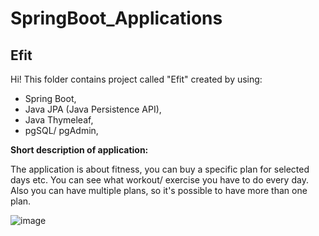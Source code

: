 # SpringBoot_Applications

## Efit

Hi!
This folder contains project called "Efit" created by using:
- Spring Boot,
- Java JPA (Java Persistence API),
- Java Thymeleaf,
- pgSQL/ pgAdmin,

**Short description of application:**

The application is about fitness, you can buy a specific plan for selected days etc.
You can see what workout/ exercise you have to do every day.
Also you can have multiple plans, so it's possible to have more than one plan.

![image](https://user-images.githubusercontent.com/72278818/154041177-19b08b6c-ebe9-469b-9a0a-2c76b7d64a37.png)
